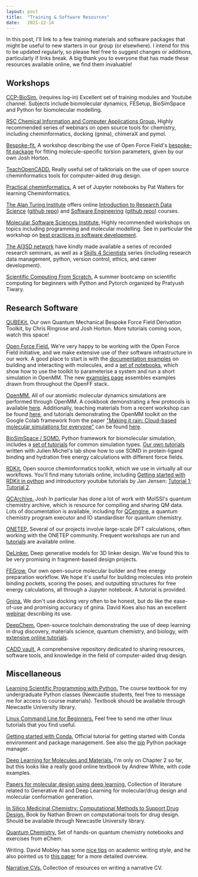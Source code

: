 ```yaml
---
layout: post
title:  "Training & Software Resources"
date:   2021-12-14
---
```


In this post, I'll link to a few training materials and software packages that might be useful to new starters in our group (or elsewhere). I intend for this to be updated regularly, so please feel free to suggest changes or additions, particularly if links break. A big thank you to everyone that has made these resources available online, we find them invaluable!


## Workshops

[CCP-BioSim.][ccpbiosim] (requires log-in) Excellent set of training modules and Youtube channel. Subjects include biomolecular dynamics, FESetup, BioSimSpace and Python for biomolecular modelling.

[RSC Chemical Information and Computer Applications Group.][rsc-cicag] Highly recommended series of webinars on open source tools for chemistry, including cheminformatics, docking (gnina), chimeraX and pymol.

[Bespoke-fit.][bespokefit] A workshop describing the use of Open Force Field's [bespoke-fit package][bespokefit-github] for fitting molecule-specific torsion parameters, given by our own Josh Horton.

[TeachOpenCADD.][teachopencadd] Really useful set of talktorials on the use of open source cheminformatics tools for computer-aided drug design.

[Practical cheminformatics.][walters] A set of Jupyter notebooks by Pat Walters for learning Cheminformatics.

[The Alan Turing Institute][turing] offers online [Introduction to Research Data Science][turing1] ([github repo][turing-github1]) and [Software Engineering][turing2] ([github repo][turing-github2]) courses.

[Molecular Software Sciences Institute.][molssi] Highly recommended workshops on topics including programming and molecular modelling. See in particular the workshop on [best practices in software development][molssi2].

[The AI3SD network][ai3sd1] have kindly made available a series of recorded research seminars, as well as a [Skills 4 Scientists][ai3sd2] series (including research data management, python, version control, ethics, and career development).

[Scientific Computing From Scratch.][scotch] A summer bootcamp on scientific computing for beginners with Python and Pytorch organized by Pratyush Tiwary.


## Research Software

[QUBEKit.][qubekit] Our own Quantum Mechanical Bespoke Force Field Derivation Toolkit, by Chris Ringrose and Josh Horton. More tutorials coming soon, watch this space!

[Open Force Field.][openff] We're very happy to be working with the Open Force Field initiative, and we make extensive use of their software infrastructure in our work. A good place to start is with the [documentation examples][openff1] on building and interacting with molecules, and a [set of notebooks][openff2], which show how to use the toolkit to parameterise a system and run a short simulation in OpenMM. The new [examples page][openff-examples] assembles examples drawn from throughout the OpenFF stack.

[OpenMM.][openmm] All of our atomistic molecular dynamics simulations are performed through OpenMM. A cookbook demonstrating a few protocols is available [here][openmm-tut]. Additionally, teaching materials from a recent workshop can be found [here][openmm-summschool], and tutorials demonstrating the OpenMM toolkit on the Google Colab framework from the paper ["Making it rain: Cloud-based molecular simulations for everyone"][making-it-rain-paper] can be found [here][making-it-rain].

[BioSimSpace / SOMD.][bss] Python framework for biomolecular simulation, includes a [set of tutorials][bss-tut] for common simulation types. [Our own tutorials][somd-qube] written with Julien Michel's lab show how to use SOMD in protein-ligand binding and hydration free energy calculations with different force fields.

[RDKit.][rdkit] Open source cheminformatics toolkit, which we use in virtually all our workflows. You'll find many tutorials online, including [Getting started with RDKit in python][rdkit-tut] and introductory youtube tutorials by Jan Jensen: [Tutorial 1][rdkit1]; [Tutorial 2][rdkit2].

[QCArchive.][qcarchive] Josh In particular has done a lot of work with MolSSI's quantum chemistry archive, which is resource for compiling and sharing QM data. Lots of documentation is available, including for [QCengine][qcengine], a quantum chemistry program executor and IO standardiser for quantum chemistry.

[ONETEP.][onetep] Several of our projects involve large-scale DFT calculations, often working with the ONETEP community. Frequent workshops are run and [tutorials][onetep-tut] are available online.

[DeLinker.][delinker] Deep generative models for 3D linker design. We've found this to be very promising in fragment-based design projects.

[FEGrow.][fegrow] Our own open-source molecular builder and free energy preparation workflow. We hope it's useful for building molecules into protein binding pockets, scoring the poses, and outputting structures for free energy calculations, all through a Jupyter notebook. A tutorial is provided.

[Gnina.][gnina] We don't use docking very often to be honest, but do like the ease-of-use and promising accuracy of gnina. David Koes also has an excellent [webinar][gnina-tut] describing its use.

[DeepChem.][deepchem] Open-source toolchain demonstrating the use of deep learning in drug discovery, materials science, quantum chemistry, and biology, with [extensive online tutorials][deepchem-tut].

[CADD vault.][caddvault] A comprehensive repository dedicated to sharing resources, software tools, and knowledge in the field of computer-aided drug design.


## Miscellaneous

[Learning Scientific Programming with Python.][python] The course textbook for my undergraduate Python classes (Newcastle students, feel free to message me for access to course materials). Textbook should be available through Newcastle University library.

[Linux Command Line for Beginners.][linux] Feel free to send me other linux tutorials that you find useful.

[Getting started with Conda.][conda] Official tutorial for getting started with Conda environment and package management. See also the [pip][pip] Python package manager.

[Deep Learning for Molecules and Materials.][ml] I'm only on Chapter 2 so far, but this looks like a really good online textbook by Andrew White, with code examples.

[Papers for molecular design using deep learning.][aspirin-code] Collection of literature related to Generative AI and Deep Learning for molecular/drug design and molecular conformation generation.

[In Silico Medicinal Chemistry: Computational Methods to Support Drug Design.][brown] Book by Nathan Brown on computational tools for drug design. Should be available through Newcastle University library.

[Quantum Chemistry.][echem] Set of hands-on quantum chemistry notebooks and exercises from eChem.

Writing. David Mobley has some [nice tips][mobleylab] on academic writing style, and he also pointed us to [this paper][artofwriting] for a more detailed overview.

[Narrative CVs.][cvs] Collection of resources on writing a narrative CV.


[pip]: https://pip.pypa.io/en/stable/getting-started/
[conda]: https://conda.io/projects/conda/en/latest/user-guide/getting-started.html#managing-python
[caddvault]: https://drugbud-suite.github.io/CADD_Vault/
[aspirin-code]: https://github.com/AspirinCode/papers-for-molecular-design-using-DL
[walters]: https://github.com/PatWalters/practical_cheminformatics_tutorials
[cvs]: https://padlet.com/myconsultants/narrative-cv-resources-aad8v57n4gi0m1ds
[linux]: https://ubuntu.com/tutorials/command-line-for-beginners#1-overview
[echem]: https://kthpanor.github.io/echem/docs/intro.html
[ccpbiosim]: https://www.ccpbiosim.ac.uk/training
[openff]: https://openforcefield.org
[openff1]: https://open-forcefield-toolkit.readthedocs.io/en/0.10.6/users/molecule_cookbook.html
[openff2]: https://github.com/openforcefield/openff-toolkit/tree/0.10.6/examples#examples-using-smirnoff-with-the-toolkit
[openff-examples]: https://docs.openforcefield.org/en/latest/examples.html
[bespokefit]: https://www.youtube.com/watch?v=xQ8pnYcmWSU
[bespokefit-github]: https://github.com/openforcefield/openff-bespokefit
[teachopencadd]: https://projects.volkamerlab.org/teachopencadd/
[bss]: https://biosimspace.org
[bss-tut]: https://github.com/michellab/BioSimSpaceTutorials
[somd-qube]: https://github.com/cole-group/QUBE-SOMD-paper
[rsc-cicag]: https://www.youtube.com/c/RSCCICAG/videos
[brown]: https://pubs.rsc.org/en/content/ebook/978-1-78262-163-8
[python]: https://www-cambridge-org.libproxy.ncl.ac.uk/core/books/learning-scientific-programming-with-python/3D264483BC7B380A3059B3861C661237
[turing]: https://www.turing.ac.uk
[turing-github1]: https://github.com/alan-turing-institute/rds-course
[turing1]: https://alan-turing-institute.github.io/rds-course/index.html
[turing2]: https://alan-turing-institute.github.io/rse-course/html/index.html
[turing-github2]: https://github.com/alan-turing-institute/rse-course
[molssi]: http://education.molssi.org/resources.html#programming
[qubekit]: https://github.com/qubekit/QUBEKit
[openmm]: https://openmm.org
[openmm-tut]: https://openmm.github.io/openmm-cookbook/latest/cookbook
[openmm-summschool]: https://github.com/openmm/openmm_workshop_july2023
[making-it-rain]: https://github.com/pablo-arantes/making-it-rain
[making-it-rain-paper]: https://doi.org/10.1021/acs.jcim.1c00998
[onetep]: https://www.onetep.org/Main/HomePage
[onetep-tut]: https://www.onetep.org/Main/Tutorials
[rdkit]: https://www.rdkit.org/docs/index.html
[rdkit-tut]: https://www.rdkit.org/docs/GettingStartedInPython.html
[rdkit1]: https://www.youtube.com/watch?v=ERvUf_lNopo&t=0s
[rdkit2]: https://www.youtube.com/watch?v=3qzZbaUzo9M
[delinker]: https://github.com/oxpig/DeLinker
[qcarchive]: https://qcarchive.molssi.org
[qcengine]: http://docs.qcarchive.molssi.org/projects/QCEngine/en/stable/
[gnina]: https://github.com/gnina/gnina
[gnina-tut]: https://www.youtube.com/watch?v=MG3Srzi5kZ0
[ml]: https://dmol.pub/intro.html
[deepchem]: https://deepchem.io
[deepchem-tut]: https://github.com/deepchem/deepchem/tree/master/examples/tutorials
[ai3sd1]: https://www.ai3sd.org/ai3sd-online-seminar-series/
[ai3sd2]: https://www.ai3sd.org/ai3sd-online-seminar-series/skills-4-scientists-seminar-series-2021/
[fegrow]: https://cole-group.github.io/FEgrow/main.html
[molssi2]: https://molssi.org/molssis-best-practices/
[mobleylab]: https://github.com/MobleyLab/Training/tree/main/Writing
[artofwriting]: https://doi.org/10.1002/pro.514
[scotch]: https://scotch.wangyq.net

